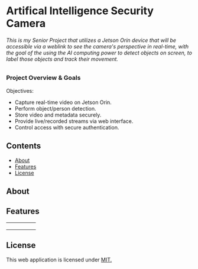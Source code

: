 # Artifical Intelligence Security Camera

###### _This is my Senior Project that utilizes a Jetson Orin device that will be accessible via a weblink to see the camera's perspective in real-time, with the goal of the using the AI computing power to detect objects on screen, to label those objects and track their movement._

### Project Overview & Goals
Objectives:
- Capture real-time video on Jetson Orin.
- Perform object/person detection.
- Store video and metadata securely.
- Provide live/recorded streams via web interface.
- Control access with secure authentication.

## Contents
- [About](#about)
- [Features](#features)
- [License](#license)

## About

## Features
|  |  |   |  |  |
|--|--|--|--|--|
|  |  | |  |  |
|  |  | |  |  |
|  |  |  |  |  |

## License
This web application is licensed under [MIT.](https://github.com/eludwig17/AI-Security-Camera/blob/main/LICENSE)

